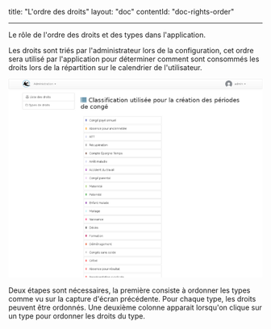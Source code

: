 title: "L'ordre des droits"
layout: "doc"
contentId: "doc-rights-order"

---

Le rôle de l'ordre des droits et des types dans l'application.

<!-- more -->

Les droits sont triés par l'administrateur lors de la configuration,
cet ordre sera utilisé par l'application pour déterminer comment sont
consommés les droits lors de la répartition sur le calendrier de l'utilisateur.


![ordonner](images/right-sort.png)


Deux étapes sont nécessaires, la première consiste à ordonner les types comme vu sur la capture d'écran précédente. Pour chaque type, les droits peuvent être ordonnés. Une deuxième colonne apparait lorsqu'on clique sur un type pour ordonner les droits du type.
